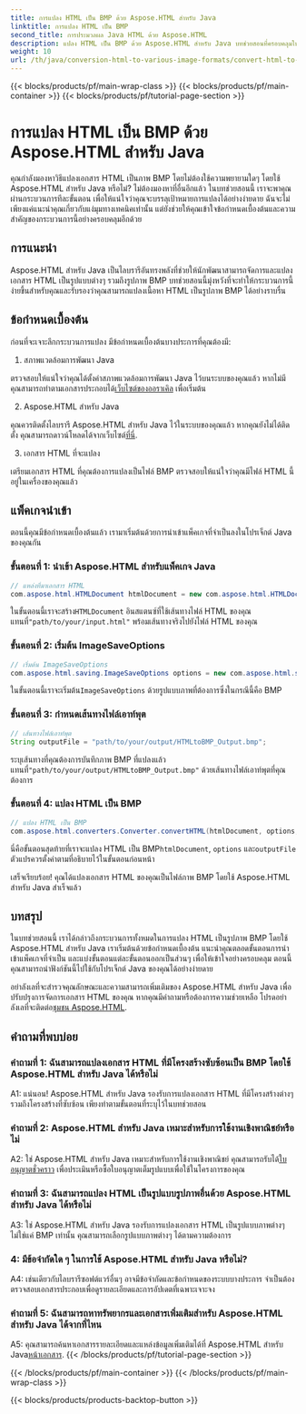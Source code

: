 ```yaml
---
title: การแปลง HTML เป็น BMP ด้วย Aspose.HTML สำหรับ Java
linktitle: การแปลง HTML เป็น BMP
second_title: การประมวลผล Java HTML ด้วย Aspose.HTML
description: แปลง HTML เป็น BMP ด้วย Aspose.HTML สำหรับ Java บทช่วยสอนที่ครอบคลุมในการแปลงเอกสาร HTML เป็นภาพ BMP ได้อย่างราบรื่นโดยใช้ Aspose.HTML สำหรับ Java
weight: 10
url: /th/java/conversion-html-to-various-image-formats/convert-html-to-bmp/
---
```


{{< blocks/products/pf/main-wrap-class >}}
{{< blocks/products/pf/main-container >}}
{{< blocks/products/pf/tutorial-page-section >}}

# การแปลง HTML เป็น BMP ด้วย Aspose.HTML สำหรับ Java

คุณกำลังมองหาวิธีแปลงเอกสาร HTML เป็นภาพ BMP โดยไม่ต้องใช้ความพยายามใดๆ โดยใช้ Aspose.HTML สำหรับ Java หรือไม่? ไม่ต้องมองหาที่อื่นอีกแล้ว ในบทช่วยสอนนี้ เราจะพาคุณผ่านกระบวนการทีละขั้นตอน เพื่อให้แน่ใจว่าคุณจะบรรลุเป้าหมายการแปลงได้อย่างง่ายดาย ฉันจะไม่เพียงแค่แนะนำคุณเกี่ยวกับแง่มุมทางเทคนิคเท่านั้น แต่ยังช่วยให้คุณเข้าใจข้อกำหนดเบื้องต้นและความสำคัญของกระบวนการนี้อย่างครอบคลุมอีกด้วย 

## การแนะนำ

Aspose.HTML สำหรับ Java เป็นไลบรารีอันทรงพลังที่ช่วยให้นักพัฒนาสามารถจัดการและแปลงเอกสาร HTML เป็นรูปแบบต่างๆ รวมถึงรูปภาพ BMP บทช่วยสอนนี้มุ่งหวังที่จะทำให้กระบวนการนี้ง่ายขึ้นสำหรับคุณและรับรองว่าคุณสามารถแปลงเนื้อหา HTML เป็นรูปภาพ BMP ได้อย่างราบรื่น

## ข้อกำหนดเบื้องต้น

ก่อนที่จะเจาะลึกกระบวนการแปลง มีข้อกำหนดเบื้องต้นบางประการที่คุณต้องมี:

1. สภาพแวดล้อมการพัฒนา Java

 ตรวจสอบให้แน่ใจว่าคุณได้ตั้งค่าสภาพแวดล้อมการพัฒนา Java ไว้บนระบบของคุณแล้ว หากไม่มี คุณสามารถทำตามเอกสารประกอบได้[เว็บไซต์ของออราเคิล](https://www.oracle.com/java/technologies/javase-downloads.html) เพื่อเริ่มต้น

2. Aspose.HTML สำหรับ Java

คุณควรติดตั้งไลบรารี Aspose.HTML สำหรับ Java ไว้ในระบบของคุณแล้ว หากคุณยังไม่ได้ติดตั้ง คุณสามารถดาวน์โหลดได้จากเว็บไซต์[ที่นี่](https://releases.aspose.com/html/java/).

3. เอกสาร HTML ที่จะแปลง

เตรียมเอกสาร HTML ที่คุณต้องการแปลงเป็นไฟล์ BMP ตรวจสอบให้แน่ใจว่าคุณมีไฟล์ HTML นี้อยู่ในเครื่องของคุณแล้ว

## แพ็คเกจนำเข้า

ตอนนี้คุณมีข้อกำหนดเบื้องต้นแล้ว เรามาเริ่มต้นด้วยการนำเข้าแพ็คเกจที่จำเป็นลงในโปรเจ็กต์ Java ของคุณกัน

### ขั้นตอนที่ 1: นำเข้า Aspose.HTML สำหรับแพ็คเกจ Java

```java
// แหล่งที่มาเอกสาร HTML
com.aspose.html.HTMLDocument htmlDocument = new com.aspose.html.HTMLDocument("path/to/your/input.html");
```

 ในขั้นตอนนี้เราจะสร้าง`HTMLDocument` อินสแตนซ์ที่ใช้เส้นทางไฟล์ HTML ของคุณ แทนที่`"path/to/your/input.html"` พร้อมเส้นทางจริงไปยังไฟล์ HTML ของคุณ

### ขั้นตอนที่ 2: เริ่มต้น ImageSaveOptions

```java
// เริ่มต้น ImageSaveOptions
com.aspose.html.saving.ImageSaveOptions options = new com.aspose.html.saving.ImageSaveOptions(com.aspose.html.rendering.image.ImageFormat.Bmp);
```

 ในขั้นตอนนี้เราจะเริ่มต้น`ImageSaveOptions` ด้วยรูปแบบภาพที่ต้องการซึ่งในกรณีนี้คือ BMP

### ขั้นตอนที่ 3: กำหนดเส้นทางไฟล์เอาท์พุต

```java
// เส้นทางไฟล์เอาท์พุต
String outputFile = "path/to/your/output/HTMLtoBMP_Output.bmp";
```

 ระบุเส้นทางที่คุณต้องการบันทึกภาพ BMP ที่แปลงแล้ว แทนที่`"path/to/your/output/HTMLtoBMP_Output.bmp"` ด้วยเส้นทางไฟล์เอาท์พุตที่คุณต้องการ

### ขั้นตอนที่ 4: แปลง HTML เป็น BMP

```java
// แปลง HTML เป็น BMP
com.aspose.html.converters.Converter.convertHTML(htmlDocument, options, outputFile);
```

 นี่คือขั้นตอนสุดท้ายที่เราจะแปลง HTML เป็น BMP`htmlDocument`, `options` และ`outputFile` ตัวแปรควรตั้งค่าตามที่อธิบายไว้ในขั้นตอนก่อนหน้า

เสร็จเรียบร้อย! คุณได้แปลงเอกสาร HTML ของคุณเป็นไฟล์ภาพ BMP โดยใช้ Aspose.HTML สำหรับ Java สำเร็จแล้ว

## บทสรุป

ในบทช่วยสอนนี้ เราได้กล่าวถึงกระบวนการทั้งหมดในการแปลง HTML เป็นรูปภาพ BMP โดยใช้ Aspose.HTML สำหรับ Java เราเริ่มต้นด้วยข้อกำหนดเบื้องต้น แนะนำคุณตลอดขั้นตอนการนำเข้าแพ็คเกจที่จำเป็น และแบ่งขั้นตอนแต่ละขั้นตอนออกเป็นส่วนๆ เพื่อให้เข้าใจอย่างครอบคลุม ตอนนี้คุณสามารถนำฟังก์ชันนี้ไปใช้กับโปรเจ็กต์ Java ของคุณได้อย่างง่ายดาย

 อย่าลังเลที่จะสำรวจคุณลักษณะและความสามารถเพิ่มเติมของ Aspose.HTML สำหรับ Java เพื่อปรับปรุงการจัดการเอกสาร HTML ของคุณ หากคุณมีคำถามหรือต้องการความช่วยเหลือ โปรดอย่าลังเลที่จะติดต่อ[ชุมชน Aspose.HTML](https://forum.aspose.com/).

## คำถามที่พบบ่อย

### คำถามที่ 1: ฉันสามารถแปลงเอกสาร HTML ที่มีโครงสร้างซับซ้อนเป็น BMP โดยใช้ Aspose.HTML สำหรับ Java ได้หรือไม่

A1: แน่นอน! Aspose.HTML สำหรับ Java รองรับการแปลงเอกสาร HTML ที่มีโครงสร้างต่างๆ รวมถึงโครงสร้างที่ซับซ้อน เพียงทำตามขั้นตอนที่ระบุไว้ในบทช่วยสอน

### คำถามที่ 2: Aspose.HTML สำหรับ Java เหมาะสำหรับการใช้งานเชิงพาณิชย์หรือไม่

 A2: ใช่ Aspose.HTML สำหรับ Java เหมาะสำหรับการใช้งานเชิงพาณิชย์ คุณสามารถรับได้[ใบอนุญาตชั่วคราว](https://purchase.aspose.com/temporary-license/) เพื่อประเมินหรือซื้อใบอนุญาตเต็มรูปแบบเพื่อใช้ในโครงการของคุณ

### คำถามที่ 3: ฉันสามารถแปลง HTML เป็นรูปแบบรูปภาพอื่นด้วย Aspose.HTML สำหรับ Java ได้หรือไม่

A3: ใช่ Aspose.HTML สำหรับ Java รองรับการแปลงเอกสาร HTML เป็นรูปแบบภาพต่างๆ ไม่ใช่แค่ BMP เท่านั้น คุณสามารถเลือกรูปแบบภาพต่างๆ ได้ตามความต้องการ

### 4: มีข้อจำกัดใด ๆ ในการใช้ Aspose.HTML สำหรับ Java หรือไม่?

A4: เช่นเดียวกับไลบรารีซอฟต์แวร์อื่นๆ อาจมีข้อจำกัดและข้อกำหนดของระบบบางประการ จำเป็นต้องตรวจสอบเอกสารประกอบเพื่อดูรายละเอียดและการอัปเดตที่เฉพาะเจาะจง

### คำถามที่ 5: ฉันสามารถหาทรัพยากรและเอกสารเพิ่มเติมสำหรับ Aspose.HTML สำหรับ Java ได้จากที่ไหน

A5: คุณสามารถค้นหาเอกสารรายละเอียดและแหล่งข้อมูลเพิ่มเติมได้ที่ Aspose.HTML สำหรับ Java[หน้าเอกสาร](https://reference.aspose.com/html/java/).
{{< /blocks/products/pf/tutorial-page-section >}}

{{< /blocks/products/pf/main-container >}}
{{< /blocks/products/pf/main-wrap-class >}}

{{< blocks/products/products-backtop-button >}}
